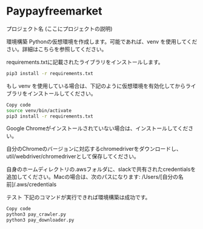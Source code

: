 # Paypayfreemarket

プロジェクト名
(ここにプロジェクトの説明)

環境構築
Pythonの仮想環境を作成します。可能であれば、venv を使用してください。詳細はこちらを参照してください。

requirements.txtに記載されたライブラリをインストールします。

```bash Copy code
pip3 install -r requirements.txt
```
もし venv を使用している場合は、下記のように仮想環境を有効化してからライブラリをインストールしてください。

```bash
Copy code
source venv/bin/activate
pip3 install -r requirements.txt
```

Google Chromeがインストールされていない場合は、インストールしてください。

自分のChromeのバージョンに対応するchromedriverをダウンロードし、util/webdriver/chromedriverとして保存してください。

自身のホームディレクトリの.awsフォルダに、slackで共有されたcredentialsを追加してください。Macの場合は、次のパスになります: /Users/[自分の名前]/.aws/credentials

テスト
下記のコマンドが実行できれば環境構築は成功です。

```bash
Copy code
python3 pay_crawler.py
python3 pay_downloader.py
```
